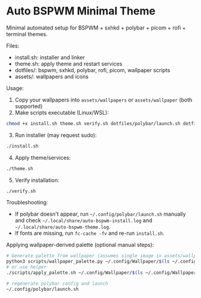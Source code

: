 # Auto BSPWM Minimal Theme

Minimal automated setup for BSPWM + sxhkd + polybar + picom + rofi + terminal themes.

Files:
- install.sh: installer and linker
- theme.sh: apply theme and restart services
- dotfiles/: bspwm, sxhkd, polybar, rofi, picom, wallpaper scripts
- assets/: wallpapers and icons

Usage:
1. Copy your wallpapers into `assets/wallpapers` or `assets/wallpaper` (both supported)
2. Make scripts executable (Linux/WSL):

```bash
chmod +x install.sh theme.sh verify.sh dotfiles/polybar/launch.sh dotfiles/rofi/wallpaper-rofi.sh scripts/wallpaper-downloader.sh
```

3. Run installer (may request sudo):

```bash
./install.sh
```

4. Apply theme/services:

```bash
./theme.sh
```

5. Verify installation:

```bash
./verify.sh
```

Troubleshooting:
- If polybar doesn't appear, run `~/.config/polybar/launch.sh` manually and check `~/.local/share/auto-bspwm-install.log` and `~/.local/share/auto-bspwm-theme.log`.
- If fonts are missing, run `fc-cache -fv` and re-run `install.sh`.

Applying wallpaper-derived palette (optional manual steps):

```bash
# Generate palette from wallpaper (assumes single image in assets/wallpapers)
python3 scripts/wallpaper_palette.py ~/.config/Wallpaper/$(ls ~/.config/Wallpaper | head -n1) > ~/.config/auto_theme_colors.sh
# or use helper
./scripts/apply_palette.sh ~/.config/Wallpaper/$(ls ~/.config/Wallpaper | head -n1)

# regenerate polybar config and launch
~/.config/polybar/launch.sh
```

